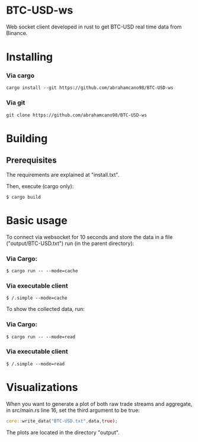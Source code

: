 # BTC-USD-ws
Web socket client developed in rust to get BTC-USD real time data from Binance.

# Installing
### Via cargo
```
cargo install --git https://github.com/abrahamcano98/BTC-USD-ws
```
### Via git
```
git clone https://github.com/abrahamcano98/BTC-USD-ws
```


# Building
## Prerequisites
The requirements are explained at "install.txt".

Then, execute (cargo only):
```
$ cargo build
```
# Basic usage
To connect via websocket for 10 seconds and store the data in a file ("output/BTC-USD.txt") run (in the parent directory):
### Via Cargo:
```
$ cargo run -- --mode=cache
```
### Via executable client
```
$ /.simple --mode=cache
```
To show the collected data, run:

### Via Cargo:
```
$ cargo run -- --mode=read
```
### Via executable client
```
$ /.simple --mode=read
```
# Visualizations
When you want to generate a plot of both raw trade streams and aggregate, in src/main.rs line 16, set the third argument to be true:
```rust
core::write_data("BTC-USD.txt",data,true);
```
The plots are located in the directory "output".



